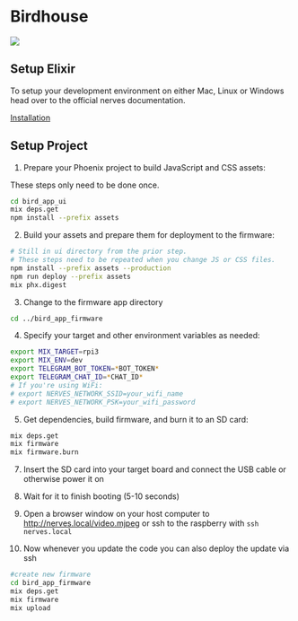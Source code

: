 # Birdhouse

![](https://s3.us-west-2.amazonaws.com/secure.notion-static.com/3a513820-0c5d-4afc-a382-e7e4ec590126/Untitled.png?X-Amz-Algorithm=AWS4-HMAC-SHA256&X-Amz-Credential=AKIAT73L2G45O3KS52Y5%2F20200813%2Fus-west-2%2Fs3%2Faws4_request&X-Amz-Date=20200813T154553Z&X-Amz-Expires=86400&X-Amz-Signature=3ce48b5c583db93e3aabb23214db93728238d922736b860e1f578be32c39ca57&X-Amz-SignedHeaders=host&response-content-disposition=filename%20%3D%22Untitled.png%22)

## Setup Elixir
To setup your development environment on either Mac, Linux or Windows head over to the official nerves documentation.

[Installation](https://hexdocs.pm/nerves/installation.html)

## Setup Project

1. Prepare your Phoenix project to build JavaScript and CSS assets:

These steps only need to be done once.
```bash
cd bird_app_ui
mix deps.get
npm install --prefix assets
```

2. Build your assets and prepare them for deployment to the firmware:

```bash
# Still in ui directory from the prior step.
# These steps need to be repeated when you change JS or CSS files.
npm install --prefix assets --production
npm run deploy --prefix assets
mix phx.digest
```

3. Change to the firmware app directory

```bash
cd ../bird_app_firmware
```

4. Specify your target and other environment variables as needed:

```bash
export MIX_TARGET=rpi3
export MIX_ENV=dev
export TELEGRAM_BOT_TOKEN=*BOT_TOKEN*
export TELEGRAM_CHAT_ID=*CHAT_ID*
# If you're using WiFi:
# export NERVES_NETWORK_SSID=your_wifi_name
# export NERVES_NETWORK_PSK=your_wifi_password
```

5. Get dependencies, build firmware, and burn it to an SD card:

```bash
mix deps.get
mix firmware
mix firmware.burn
```

7. Insert the SD card into your target board and connect the USB cable or otherwise power it on

8. Wait for it to finish booting (5-10 seconds)

9. Open a browser window on your host computer to http://nerves.local/video.mjpeg or ssh to the raspberry with `ssh nerves.local`

10. Now whenever you update the code you can also deploy the update via ssh

```bash
#create new firmware
cd bird_app_firmware
mix deps.get
mix firmware
mix upload
```


